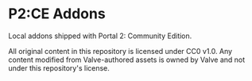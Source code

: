 # P2:CE Addons
Local addons shipped with Portal 2: Community Edition.

All original content in this repository is licensed under CC0 v1.0.
Any content modified from Valve-authored assets is owned by Valve and not under this repository's license.
